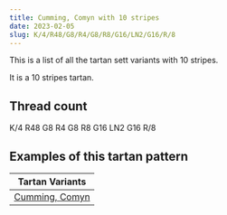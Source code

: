 ```yaml
---
title: Cumming, Comyn with 10 stripes
date: 2023-02-05
slug: K/4/R48/G8/R4/G8/R8/G16/LN2/G16/R/8
---
```

This is a list of all the tartan sett variants with 10 stripes.

It is a 10 stripes tartan.


## Thread count
K/4 R48 G8 R4 G8 R8 G16 LN2 G16 R/8

## Examples of this tartan pattern

| Tartan Variants |
|---------------|
| [Cumming, Comyn](/variants/k/4/r48/g8/r4/g8/r8/g16/ln2/g16/r/8-g008000-k000000-lne0e0e0-rc00000)||
